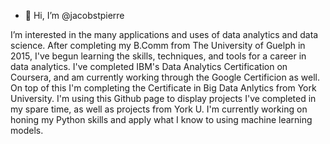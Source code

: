 - 👋 Hi, I’m @jacobstpierre

I’m interested in the many applications and uses of data analytics and data science. After completing my B.Comm from The University of Guelph in 2015, I've begun learning 
the skills, techniques, and tools for a career in data analytics. I've completed IBM's Data Analytics Certification on Coursera, and 
am currently working through the Google Certificion as well. On top of this I'm completing the Certificate in Big Data Anlytics from York University. I'm using this Github
page to display projects I've completed in my spare time, as well as projects from York U. I'm currently working on honing my Python skills and apply what I know to using 
machine learning models.



